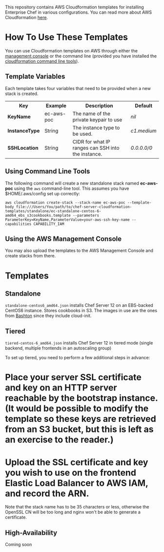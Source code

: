 This repository contains AWS Cloudformation templates for installing Enterprise Chef in various configurations. You can read more about AWS Cloudformation [here](http://aws.amazon.com/cloudformation/).

How To Use These Templates
==========================
You can use Cloudformation templates on AWS through either the [management console](https://console.aws.amazon.com/cloudformation/home) or the command line (provided you have installed the [cloudformation command line tools](http://aws.amazon.com/developertools/2555753788650372)).

Template Variables
------------------
Each template takes four variables that need to be provided when a new stack is created.

<table>
  <tr>
    <th>Key</th>
    <th>Example</th>
    <th>Description</th>
    <th>Default</th>
  </tr>
  <tr>
    <td><strong>KeyName</strong></td>
    <td>ec-aws-poc</td>
    <td>The name of the private keypair to use</td>
    <td><em>nil</em></td>
  </tr>
  <tr>
    <td><strong>InstanceType</strong></td>
    <td>String</td>
    <td>The instance type to be used.</td>
    <td><em>c1.medium</em></td>
  </tr>
  </tr>
  <tr>
    <td><strong>SSHLocation</strong></td>
    <td>String</td>
    <td>CIDR for what IP ranges can SSH into the instance.</td>
    <td><em>0.0.0.0/0</em></td>
  </tr>
</table>


Using Command Line Tools
------------------------
The following command will create a new standalone stack named **ec-aws-poc** using the `aws` command-line tool. This assumes you have $HOME/.aws/config set up correctly:

```
aws cloudformation create-stack --stack-name ec-aws-poc --template-body file:///Users/You/path/to/chef-server-cloudformation-templates/standalone/ec-standalone-centos-6-amd64_ebs_s3cookbooks.template --parameters ParameterKey=KeyName,ParameterValue=your-aws-ssh-key-name --capabilities CAPABILITY_IAM
```

Using the AWS Management Console
--------------------------------

You may also upload the templates to the AWS Management Console and create stacks from there.

Templates
=========

Standalone
----------

`standalone-centos6_amd64.json` installs Chef Server 12 on an EBS-backed CentOS6 instance. Stores cookbooks in S3. The images in use are the ones from [Bashton](http://www.bashton.com/) since they include cloud-init.

Tiered
------

`tiered-centos-6_amd64.json` installs Chef Server 12 in tiered mode (single backend, multiple frontends in an autoscaling group)

To set up tiered, you need to perform a few additional steps in advance:

# Place your server SSL certificate and key on an HTTP server reachable by the bootstrap instance. (It would be possible to modify the template so these keys are retrieved from an S3 bucket, but this is left as an exercise to the reader.)
# Upload the SSL certificate and key you wish to use on the frontend Elastic Load Balancer to AWS IAM, and record the ARN.

Note that the stack name has to be 35 characters or less, otherwise the OpenSSL CN will be too long and nginx won't be able to generate a certificate.

High-Availability
-----------------

Coming soon
